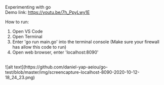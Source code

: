 Experimenting with go
<br/>
Demo link: https://youtu.be/7h_PpyLwy1E
<br/>

How to run:
<br/>
 1. Open VS Code
 2. Open Terminal
 3. Enter 'go run main.go' into the terminal console (Make sure your firewall has allow this code to run)
 4. Open web browser, enter 'localhost:8090'
 
<br/>
![alt text](https://github.com/daniel-yap-aeiou/go-test/blob/master/img/screencapture-localhost-8090-2020-10-12-18_24_23.png)
